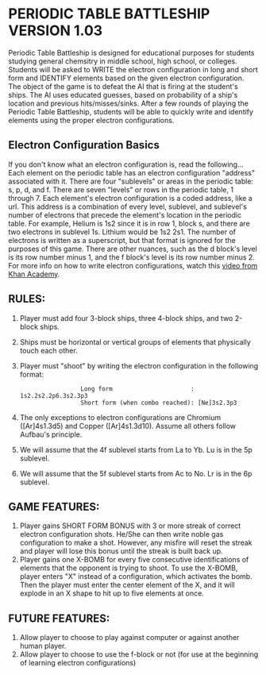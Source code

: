 # PERIODIC TABLE BATTLESHIP VERSION 1.03
Periodic Table Battleship is designed for educational purposes for students studying general chemsitry in middle school, high school, or colleges. Students will be asked to WRITE the electron configuration in long and short form and  IDENTIFY elements based on the given electron configuration. The object of the game is to defeat the AI that is firing at the student's ships. The AI uses educated guesses, based on probability of a ship's location and previous hits/misses/sinks. After a few rounds of playing the Periodic Table Battleship, students will be able to quickly write and identify elements using the proper electron configurations. 

## Electron Configuration Basics
If you don't know what an electron configuration is, read the following...
    Each element on the periodic table has an electron configuration "address" associated with it. There are four "sublevels" or areas in the periodic table: s, p, d, and f. There are seven "levels" or rows in the periodic table, 1 through 7. Each element's electron configuration is a coded address, like a url. This address is a combination of every level, sublevel, and sublevel's number of electrons that precede the element's location in the periodic table. For example, Helium is 1s2 since it is in row 1, block s, and there are two electrons in sublevel 1s. Lithium would be 1s2 2s1. The number of electrons is written as a superscript, but that format is ignored for the purposes of this game. There are other nuances, such as the d block's level is its row number minus 1, and the f block's level is its row number minus 2. For more info on how to write electron configurations, watch this [video from Khan Academy]( https://www.khanacademy.org/science/chemistry/electronic-structure-of-atoms/electron-configurations-jay-sal/v/electron-configurations-2).



## RULES:
1. Player must add four 3-block ships, three 4-block ships, and two 2-block ships.
2. Ships must be horizontal or vertical groups of elements that physically touch each other.
2. Player must "shoot" by writing the electron configuration in the following format: 
                
                        Long form                      : 1s2.2s2.2p6.3s2.3p3
                        Short form (when combo reached): [Ne]3s2.3p3 

3. The only exceptions to electron configurations are Chromium ([Ar]4s1.3d5) and Copper ([Ar]4s1.3d10). Assume all others follow Aufbau's principle. 
5. We will assume that the 4f sublevel starts from La to Yb. Lu is in the 5p sublevel.
6. We will assume that the 5f sublevel starts from Ac to No. Lr is in the 6p sublevel.


## GAME FEATURES:
1. Player gains SHORT FORM BONUS with 3 or more streak of correct electron configuration shots. He/She can then write noble gas configuration to make a shot. However, any misfire will reset the streak and player will lose this bonus until the streak is built back up. 
2. Player gains one X-BOMB for every five consecutive identifications of elements that the opponent is trying to shoot. To use the X-BOMB, player enters "X" instead of a configuration, which activates the bomb. Then the player must enter the center element of the X, and it will explode in an X shape to hit up to five elements at once.


## FUTURE FEATURES:
1. Allow player to choose to play against computer or against another human player.
2. Allow player to choose to use the f-block or not (for use at the beginning of learning electron configurations)